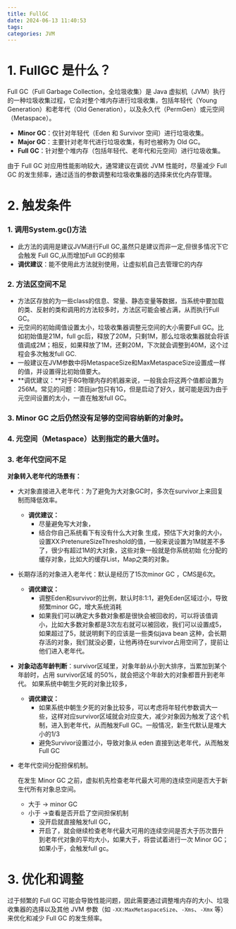 ```yaml
---
title: FullGC
date: 2024-06-13 11:40:53
tags:
categories: JVM
---
```


# 1. FullGC 是什么？

Full GC（Full Garbage Collection，全垃圾收集）是 Java 虚拟机（JVM）执行的一种垃圾收集过程，它会对整个堆内存进行垃圾收集，包括年轻代（Young Generation）和老年代（Old Generation），以及永久代（PermGen）或元空间（Metaspace）。

- **Minor GC**：仅针对年轻代（Eden 和 Survivor 空间）进行垃圾收集。
- **Major GC**：主要针对老年代进行垃圾收集，有时也被称为 Old GC。
- **Full GC**：针对整个堆内存（包括年轻代、老年代和元空间）进行垃圾收集。

由于 Full GC 对应用性能影响较大，通常建议在调优 JVM 性能时，尽量减少 Full GC 的发生频率，通过适当的参数调整和垃圾收集器的选择来优化内存管理。

# 2. **触发条件**

### 1. 调用System.gc()方法

- 此方法的调用是建议JVM进行Full GC,虽然只是建议而非一定,但很多情况下它会触发 Full GC,从而增加Full GC的频率
- **调优建议**：能不使用此方法就别使用，让虚拟机自己去管理它的内存

### 2. 方法区空间不足 

- 方法区存放的为一些class的信息、常量、静态变量等数据，当系统中要加载的类、反射的类和调用的方法较多时，方法区可能会被占满，从而执行Full GC。
- 元空间的初始阈值设置太小，垃圾收集器调整元空间的大小需要Full GC。比如初始值是21M，full gc后，释放了20M，只剩1M，那么垃圾收集器就会将该值调成2M；相反，如果释放了1M，还剩20M，下次就会调整到40M，这个过程会多次触发full GC.
- 一般建议在JVM参数中将MetaspaceSize和MaxMetaspaceSize设置成一样的值，并设置得比初始值要大。
- **调优建议：**对于8G物理内存的机器来说，一般我会将这两个值都设置为256M。常见的问题：项目jar包只有1G，但是启动了好久，就可能是因为由于元空间设置的太小，一直在触发full GC。

### 3. Minor GC 之后仍然没有足够的空间容纳新的对象时。

### 4. 元空间（Metaspace）达到指定的最大值时。

### 3. 老年代空间不足

**对象转入老年代的场景有：**

- 大对象直接进入老年代：为了避免为大对象GC时，多次在survivor上来回复制而降低效率。

  - **调优建议：**
    - 尽量避免写大对象，
    - 结合你自己系统看下有没有什么大对象 生成，预估下大对象的大小，设置XX:PretenureSizeThreshold的值，一般来说设置为1M就差不多了，很少有超过1M的大对象，这些对象一般就是你系统初始 化分配的缓存对象，比如大的缓存List，Map之类的对象。

- 长期存活的对象进入老年代：默认是经历了15次minor GC ，CMS是6次。

  - **调优建议：**
    - 调整Eden和survivor的比例，默认时8:1:1，避免Eden区域过小，导致频繁minor GC，增大系统消耗
    - 如果我们可以确定大多数对象都是很快会被回收的，可以将该值调小，比如大多数对象都是3次左右就可以被回收，我们可以设置成5，如果超过了5，就说明剩下的应该是一些类似java bean 这种，会长期存活的对象，我们就没必要，让他再待在survivor占用空间了，提前让他们进入老年代。

- **对象动态年龄判断**：survivor区域里，对象年龄从小到大排序，当累加到某个年龄时，占用 survivor区域 的50%，就会把这个年龄大的对象都晋升到老年代。 如果系统中朝生夕死的对象比较多，

  - **调优建议：**
    - 如果系统中朝生夕死的对象比较多，可以考虑将年轻代参数调大一些，这样对应survivor区域就会对应变大，减少对象因为触发了这个机制，进入到老年代，从而触发Full GC。一般情况，新生代默认是堆大小的1/3
    - 避免Survivor设置过小，导致对象从 eden 直接到达老年代，从而触发Full GC

- 老年代空间分配担保机制。 

  在发生 Minor GC 之前，虚拟机先检查老年代最大可用的连续空间是否大于新生代所有对象总空间。

  - 大于 -> minor GC
  - 小于 ->查看是否开启了空间担保机制
    - 没开启就直接触发full GC，
    - 开启了，就会继续检查老年代最大可用的连续空间是否大于历次晋升到老年代对象的平均大小，如果大于，将尝试着进行一次 Minor GC；如果小于，会触发full gc。

# 3. 优化和调整

过于频繁的 Full GC 可能会导致性能问题，因此需要通过调整堆内存的大小、垃圾收集器的选择以及其他 JVM 参数（如 `-XX:MaxMetaspaceSize`、`-Xms`、`-Xmx` 等）来优化和减少 Full GC 的发生频率。
